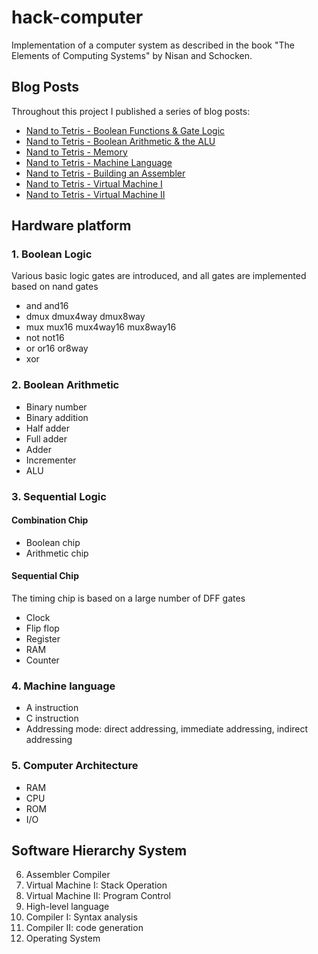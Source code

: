 # hack-computer

Implementation of a computer system as described in the book "The Elements of Computing Systems" by Nisan and Schocken.

## Blog Posts

Throughout this project I published a series of blog posts:

- [Nand to Tetris - Boolean Functions & Gate Logic](https://www.maxdemaio.com/posts/boolean-functions-and-gate-logic)
- [Nand to Tetris - Boolean Arithmetic & the ALU](https://www.maxdemaio.com/posts/boolean-arithmetic-alu)
- [Nand to Tetris - Memory](https://www.maxdemaio.com/posts/memory)
- [Nand to Tetris - Machine Language](https://www.maxdemaio.com/posts/machine-language)
- [Nand to Tetris - Building an Assembler](https://www.maxdemaio.com/posts/assemblers)
- [Nand to Tetris - Virtual Machine I](https://www.maxdemaio.com/posts/vm-stack)
- [Nand to Tetris - Virtual Machine II](https://www.maxdemaio.com/posts/vm2)

## Hardware platform

### 1. Boolean Logic

Various basic logic gates are introduced, and all gates are implemented based on nand gates

- and and16
- dmux dmux4way dmux8way
- mux mux16 mux4way16 mux8way16
- not not16
- or or16 or8way
- xor

### 2. Boolean Arithmetic

- Binary number
- Binary addition
- Half adder
- Full adder
- Adder
- Incrementer
- ALU

### 3. Sequential Logic

#### Combination Chip

- Boolean chip
- Arithmetic chip

#### Sequential Chip

The timing chip is based on a large number of DFF gates

- Clock
- Flip flop
- Register
- RAM
- Counter

### 4. Machine language

- A instruction
- C instruction
- Addressing mode: direct addressing, immediate addressing, indirect addressing

### 5. Computer Architecture

- RAM
- CPU
- ROM
- I/O

## Software Hierarchy System

6. Assembler Compiler
7. Virtual Machine I: Stack Operation
8. Virtual Machine II: Program Control
9. High-level language
10. Compiler I: Syntax analysis
11. Compiler II: code generation
12. Operating System
